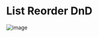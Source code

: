# List Reorder DnD

![image](https://github.com/user-attachments/assets/57840aca-3a0b-487f-ace2-62ac5570bc10)